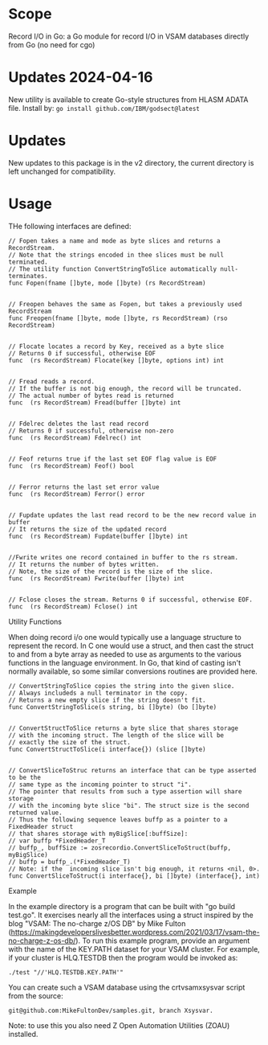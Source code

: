# Scope
Record I/O in Go: a Go module for record I/O in VSAM databases directly from Go (no need for cgo)

# Updates 2024-04-16
New utility is available to create Go-style structures from HLASM ADATA file.
Install by:
`go install github.com/IBM/godsect@latest`

# Updates
New updates to this package is in the v2 directory, the current directory is left unchanged for compatibility.

# Usage

THe following interfaces are defined:

```
// Fopen takes a name and mode as byte slices and returns a RecordStream.
// Note that the strings encoded in thee slices must be null terminated.
// The utility function ConvertStringToSlice automatically null-terminates.
func Fopen(fname []byte, mode []byte) (rs RecordStream)


// Freopen behaves the same as Fopen, but takes a previously used RecordStream
func Freopen(fname []byte, mode []byte, rs RecordStream) (rso RecordStream)


// Flocate locates a record by Key, received as a byte slice
// Returns 0 if successful, otherwise EOF
func  (rs RecordStream) Flocate(key []byte, options int) int


// Fread reads a record.
// If the buffer is not big enough, the record will be truncated.
// The actual number of bytes read is returned
func  (rs RecordStream) Fread(buffer []byte) int


// Fdelrec deletes the last read record
// Returns 0 if successful, otherwise non-zero
func  (rs RecordStream) Fdelrec() int


// Feof returns true if the last set EOF flag value is EOF
func  (rs RecordStream) Feof() bool


// Ferror returns the last set error value
func  (rs RecordStream) Ferror() error


// Fupdate updates the last read record to be the new record value in buffer
// It returns the size of the updated record
func  (rs RecordStream) Fupdate(buffer []byte) int


//Fwrite writes one record contained in buffer to the rs stream.
// It returns the number of bytes written.
// Note, the size of the record is the size of the slice.
func  (rs RecordStream) Fwrite(buffer []byte) int


// Fclose closes the stream. Returns 0 if successful, otherwise EOF.
func  (rs RecordStream) Fclose() int

```

Utility Functions

When doing record i/o one would typically use a language structure to represent the record.
In C one would use a struct, and then cast the struct to and from a byte array as needed to
use as arguments to the various functions in the language environment. In Go, that kind of
casting isn't normally available, so some similar conversions routines are provided here.

```
// ConvertStringToSlice copies the string into the given slice.
// Always includeds a null terminator in the copy.
// Returns a new empty slice if the string doesn't fit.
func ConvertStringToSlice(s string, bi []byte) (bo []byte)


// ConvertStructToSlice returns a byte slice that shares storage
// with the incoming struct. The length of the slice will be
// exactly the size of the struct.
func ConvertStructToSlice(i interface{}) (slice []byte)


// ConvertSliceToStruc returns an interface that can be type asserted to be the
// same type as the incoming pointer to struct "i".
// The pointer that results from such a type assertion will share storage
// with the incoming byte slice "bi". The struct size is the second returned value.
// Thus the following sequence leaves buffp as a pointer to a FixedHeader struct
// that shares storage with myBigSlice[:buffSize]:
// var buffp *FixedHeader_T
// buffp_, buffSize := zosrecordio.ConvertSliceToStruct(buffp, myBigSlice)
// buffp = buffp_.(*FixedHeader_T)
// Note: if the  incoming slice isn't big enough, it returns <nil, 0>.
func ConvertSliceToStruct(i interface{}, bi []byte) (interface{}, int)
```


Example

In the example directory is a program that can be built with "go build test.go". It exercises nearly all the interfaces using a struct inspired by the blog "VSAM: The no-charge z/OS DB" by Mike Fulton (https://makingdeveloperslivesbetter.wordpress.com/2021/03/17/vsam-the-no-charge-z-os-db/). To run this example program, provide an argument with the name of the KEY.PATH dataset for your VSAM cluster. For example, if your cluster is HLQ.TESTDB then the program would be invoked as:

```
./test "//'HLQ.TESTDB.KEY.PATH'"
```

You can create such a VSAM database using the crtvsamxsysvar script from the source: 
```
git@github.com:MikeFultonDev/samples.git, branch Xsysvar.

```
Note: to use this you also need Z Open Automation Utilities (ZOAU) installed.
